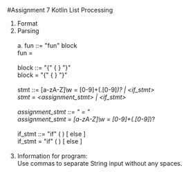 #Assignment 7 Kotlin List Processing
1. Format
2. Parsing <br><br>
  a. fun ::= "fun" <ident> block <br>
     fun = <br><br>
     block ::= "{" <stmt> { <stmt> } "}" <br>
     block = "{" <stmt> { <stmt> } "}" <br><br>
     stmt ::= [a-zA-Z]\w = [0-9]+(.[0-9]*)? | <if_stmt> <br>
     stmt = <assignment_stmt> | <if_stmt> <br><br>
     assignment_stmt ::= "<ident> = <value>" <br>
     assignment_stmt = [a-zA-Z]\w = [0-9]+(.[0-9]*)? <br><br>
     if_stmt ::= "if" ( <ident> <relop> <value> ) <block> [ else <block> ] <br>
     if_stmt = "if" ( <ident> <relop> <value> ) <block> [ else <block> ] <br><br>
3. Information for program: <br>
       Use commas to separate String input without any spaces.
